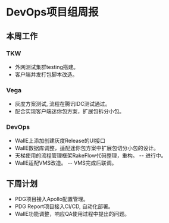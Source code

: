# DevOps项目组周报

## 本周工作

### TKW

* 外网测试集群testing搭建。
* 客户端并发打包脚本改造。

### Vega

* 灰度方案测试, 流程在腾讯IDC测试通过。
* 配合实现客户端迷你包方案，扩展包拆分小包。

### DevOps

* WallE上添加创建灰度Release的UI接口
* WallE数据库调整，适配迷你包方案中扩展包切分小包的设计。
* 天梯使用的流程管理框架RakeFlow代码整理，重构。 -- 进行中。
* WallE适配VMS改造。 -- VMS完成后联调。

## 下周计划

* PDG项目接入Apollo配置管理。
* PDG Report项目接入CI/CD, 自动化部署。
* WallE功能调整，响应QA使用过程中提出的问题。
